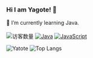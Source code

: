 ### Hi I am Yagote! 👋

<!--
**yagote/yagote** is a ✨ _special_ ✨ repository because its `README.md` (this file) appears on your GitHub profile.

Here are some ideas to get you started:

- 🔭 I’m currently working on ...

- 👯 I’m looking to collaborate on ...
- 🤔 I’m looking for help with ...
- 💬 Ask me about ...
- 📫 How to reach me: ...
- 😄 Pronouns: ...
- ⚡ Fun fact: ...
-->
🌱 I’m currently learning Java.
</br>
</br>
![访客数量](https://komarev.com/ghpvc/?username=yagote&color=orange)
[![Java](https://img.shields.io/badge/Language-java-brightgreen)]()
[![JavaScript](https://img.shields.io/badge/Language-JavaScript-blue)]()
</br>

![Yatote](https://github-readme-stats.vercel.app/api?username=yagote&show_icons=true)
![Top Langs](https://github-readme-stats.vercel.app/api/top-langs/?username=yagote&layout=compact)
<!-- ![Top Langs](https://github-readme-stats.vercel.app/api/top-langs/?username=yagote) -->


